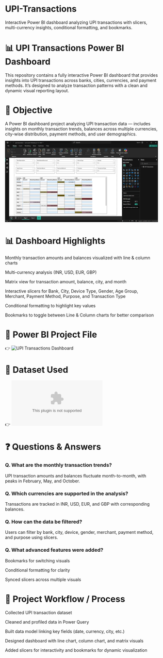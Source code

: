 # UPI-Transactions
Interactive Power BI dashboard analyzing UPI transactions with slicers, multi-currency insights, conditional formatting, and bookmarks.

# 📊 UPI Transactions Power BI Dashboard

This repository contains a fully interactive Power BI dashboard that provides insights into UPI transactions across banks, cities, currencies, and payment methods. It’s designed to analyze transaction patterns with a clean and dynamic visual reporting layout.

# 🎯 Objective

A Power BI dashboard project analyzing UPI transaction data — includes insights on monthly transaction trends, balances across multiple currencies, city-wise distribution, payment methods, and user demographics.

![Dashboard View](https://github.com/manasa-bajaru/E-Commerce-UPI-Transactions/blob/main/Dashboard%20%20Screenshot.png)


# 📊 Dashboard Highlights

Monthly transaction amounts and balances visualized with line & column charts

Multi-currency analysis (INR, USD, EUR, GBP)

Matrix view for transaction amount, balance, city, and month

Interactive slicers for Bank, City, Device Type, Gender, Age Group, Merchant, Payment Method, Purpose, and Transaction Type

Conditional formatting to highlight key values

Bookmarks to toggle between Line & Column charts for better comparison

# 📂 Power BI Project File

👉 ![UPI Transactions Dashboard](https://github.com/manasa-bajaru/E-Commerce-UPI-Transactions/blob/main/Project%20File.pbix)

# 📑 Dataset Used

👉 ![UPI Transactions Dataset](https://github.com/manasa-bajaru/E-Commerce-UPI-Transactions/blob/main/Used%20data%20set.xlsx)

# ❓ Questions & Answers

### Q. What are the monthly transaction trends?

UPI transaction amounts and balances fluctuate month-to-month, with peaks in February, May, and October.

### Q. Which currencies are supported in the analysis?

Transactions are tracked in INR, USD, EUR, and GBP with corresponding balances.

### Q. How can the data be filtered?

Users can filter by bank, city, device, gender, merchant, payment method, and purpose using slicers.

### Q. What advanced features were added?

Bookmarks for switching visuals

Conditional formatting for clarity

Synced slicers across multiple visuals

# 🔄 Project Workflow / Process

Collected UPI transaction dataset

Cleaned and profiled data in Power Query

Built data model linking key fields (date, currency, city, etc.)

Designed dashboard with line chart, column chart, and matrix visuals

Added slicers for interactivity and bookmarks for dynamic visualization
